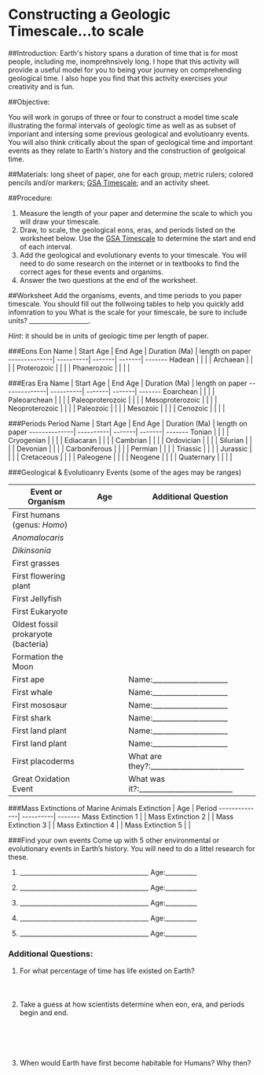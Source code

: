 # Constructing a Geologic Timescale...to scale

##Introduction:
Earth's history spans a duration of time that is for most people, including me, inomprehnsively long. I hope that this activity will provide a useful model for you to being your journey on comprehending geological time. I also hope you find that this activity exercises your creativity and is fun.

##Objective:

You will work in gorups of three or four to construct a model time scale illustrating the formal intervals of geologic time as well as as subset of imporiant and intersing some previous geological and evolutioanry events. You will also think critically about the span of geological time and important events as they relate to Earth's history and the construction of geolgoical time.

##Materials:
long sheet of paper, one for each group; metric rulers; colored pencils and/or markers; [GSA Timescale](geologicTimescaleGSA.pdf); and an activity sheet.

##Procedure:
1. Measure the length of your paper and determine the scale to which you will draw your timescale.
2. Draw, to scale, the geological eons, eras, and periods listed on the worksheet below. Use the [GSA Timescale](geologicTimescaleGSA.pdf) to determine the start and end of each interval.
3. Add the geological and evolutionary events to your timescale. You will need to do some research on the internet or in textbooks to find the correct ages for these events and organims.
4. Answer the two questions at the end of the worksheet.  

##Worksheet
Add the organisms, events, and time periods to you paper timescale. You should fill out the follwoing tables to help you quickly add infomration to you
What is the scale for your timescale, be sure to include units? ___________________.

*Hint*: it should be in units of geologic time per length of paper.

###Eons
Eon Name | Start Age | End Age | Duration (Ma) | length on paper
--------------| ----------| -------| -------| -------
Hadean | | | |
Archaean | | | |
Proterozoic | | | |
Phanerozoic | | | |

###Eras
Era Name | Start Age | End Age | Duration (Ma) | length on paper
--------------| ----------| -------| -------| -------
Eoarchean | | | |
Paleoarchean | | | |
Paleoproterozoic | | | |
Mesoproterozoic | | | |
Neoproterozoic | | | |
Paleozoic | | | |
Mesozoic | | | |
Cenozoic | | | |

###Periods
Period Name | Start Age | End Age | Duration (Ma) | length on paper
--------------| ----------| -------| -------| -------
Tonian | | | |
Cryogenian | | | |
Ediacaran | | | |
Cambrian | | | |
Ordovician | | | |
Silurian | | | |
Devonian | | | |
Carboniferous | | | |
Permian | | | |
Triassic | | | |
Jurassic | | | |
Cretaceous | | | |
Paleogene | | | |
Neogene | | | |
Quaternary | | | |

###Geological & Evolutioanry Events
(some of the ages may be ranges)

Event or Organism | &nbsp;&nbsp;&nbsp;&nbsp;Age&nbsp;&nbsp;&nbsp;&nbsp; | Additional Question
--------------| ----------| -------
First humans (genus: *Homo*) | |
*Anomalocaris* | |
*Dikinsonia* | |
First grasses	 | |
First flowering plant | |
First Jellyfish | |
First Eukaryote | |
Oldest fossil prokaryote (bacteria) | |
Formation the Moon | |
First ape | |Name:_____________________
First whale | |Name:_____________________
First mososaur | | Name:_____________________
First shark | |Name:_____________________
First land plant | |Name:_____________________
First land plant | |Name:_____________________
First placoderms	 | |What are they?:__________________________
Great Oxidation Event | | What was it?:__________________________

###Mass Extinctions of Marine Animals
Extinction | Age | Period
--------------| ----------| -------
Mass Extinction 1 | |
Mass Extinction 2 | |
Mass Extinction 3 | |
Mass Extinction 4 | |
Mass Extinction 5 | |

###Find your own events
Come up with 5 other environmental or evolutionary events in Earth’s history. You will need to do a littel research for these.

1. _________________________________________  Age:__________ 

2. _________________________________________  Age:__________ 

3. _________________________________________  Age:__________ 

4. _________________________________________  Age:__________ 

5. _________________________________________  Age:__________ 

### Additional Questions:

1. For what percentage of time has life existed on Earth?
<br><br>
<br><br>
2. Take a guess at how scientists determine when eon, era, and periods begin and end.
<br><br>
<br><br>
<br><br>
3. When would Earth have first become habitable for Humans? Why then?
<br><br>
<br><br>
<br><br>
<br><br>
<br><br>
<br><br>
